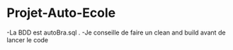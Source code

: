 # Projet-Auto-Ecole

-La BDD est autoBra.sql .
-Je conseille de faire un clean and build avant de lancer le code
